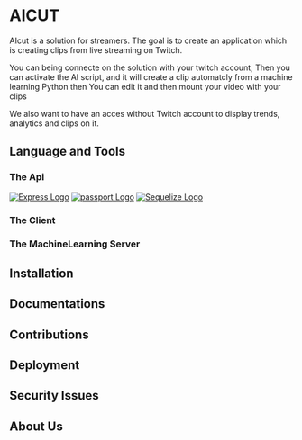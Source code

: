 # AICUT
AIcut is a solution for streamers. The goal is to create an application which is creating clips from live streaming on Twitch.

You can being connecte on the solution with your twitch account, Then you can activate the AI script, and it will create a clip automatcly from a machine learning Python then You can edit it and then mount your video with your clips

We also want to have an acces without Twitch account to display trends, analytics and clips on it.

## Language and Tools
### The Api
[![Express Logo](https://i.cloudup.com/zfY6lL7eFa-1000x1000.png)](http://expressjs.com/)
[![passport Logo](http://cdn.auth0.com/img/passport-banner-github.png)](http://passportjs.org)
[![Sequelize Logo](https://sequelize.org/v3/images/logo-small.png)](https://sequelize.org/)
### The Client

### The MachineLearning Server

## Installation

## Documentations

## Contributions

## Deployment

## Security Issues

## About Us